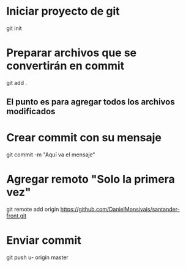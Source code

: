 # Iniciar proyecto de git
git init

# Preparar archivos que se convertirán en commit
git add . 
## El punto es para agregar todos los archivos modificados

# Crear commit con su mensaje 
git commit -m "Aquí va el mensaje"

# Agregar remoto "Solo la primera vez"
git remote add origin https://github.com/DanielMonsivais/santander-front.git

# Enviar commit
git push u- origin master